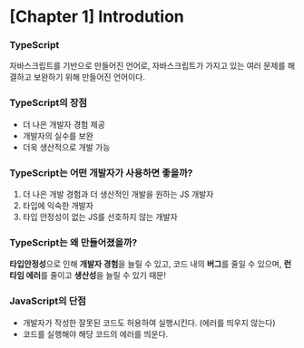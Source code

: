 # [Chapter 1] Introdution
### TypeScript
자바스크립트를 기반으로 만들어진 언어로, 자바스크립트가 가지고 있는 여러 문제를 해결하고 보완하기 위해 만들어진 언어이다.
### TypeScript의 장점
- 더 나은 개발자 경험 제공
- 개발자의 실수를 보완
- 더욱 생산적으로 개발 가능
### TypeScript는 어떤 개발자가 사용하면 좋을까?
1. 더 나은 개발 경험과 더 생산적인 개발을 원하는 JS 개발자
2. 타입에 익숙한 개발자
3. 타입 안정성이 없는 JS를 선호하지 않는 개발자
### TypeScript는 왜 만들어졌을까?
<b>타입안정성</b>으로 인해 <b>개발자 경험</b>을 늘릴 수 있고, 코드 내의 <b>버그</b>를 줄일 수 있으며, <b>런타임 에러</b>를 줄이고 <b>생산성</b>을 늘릴 수 있기 때문!
### JavaScript의 단점
- 개발자가 작성한 잘못된 코드도 허용하여 실행시킨다. (에러를 띄우지 않는다)
- 코드를 실행해야 해당 코드의 에러를 띄운다.
